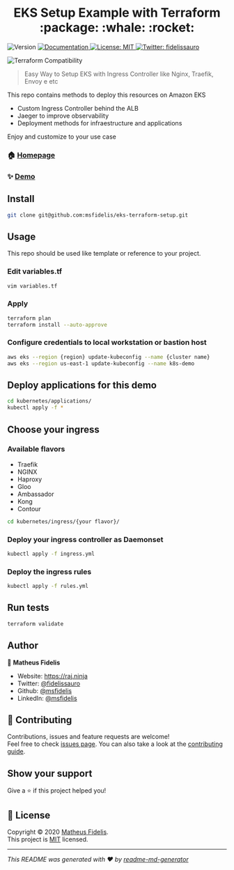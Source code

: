 <h1 align="center"> EKS Setup Example with Terraform :package: :whale: :rocket:  </h1>
<p>
  <img alt="Version" src="https://img.shields.io/badge/version-v0-blue.svg?cacheSeconds=2592000" />
  <a href="/" target="_blank">
    <img alt="Documentation" src="https://img.shields.io/badge/documentation-yes-brightgreen.svg" />
  </a>
  <a href="LICENSE" target="_blank">
    <img alt="License: MIT" src="https://img.shields.io/badge/License-MIT-yellow.svg" />
  </a>
  <a href="https://twitter.com/fidelissauro" target="_blank">
    <img alt="Twitter: fidelissauro" src="https://img.shields.io/twitter/follow/fidelissauro.svg?style=social" />
  </a>
</p>

![Terraform Compatibility](https://github.com/msfidelis/eks-terraform-orchestration/workflows/Terraform%20Compatibility/badge.svg?branch=master)

> Easy Way to Setup EKS with Ingress Controller like Nginx, Traefik, Envoy e etc

This repo contains methods to deploy this resources on Amazon EKS 

* Custom Ingress Controller behind the ALB 
* Jaeger to improve observability 
* Deployment methods for infraestructure and applications

Enjoy and customize to your use case 


### 🏠 [Homepage](/)

### ✨ [Demo](/)

## Install

```sh
git clone git@github.com:msfidelis/eks-terraform-setup.git
```

## Usage

This repo should be used like template or reference to your project.


### Edit variables.tf

```sh
vim variables.tf
```

### Apply 

```sh
terraform plan
terraform install --auto-approve
```

### Configure credentials to local workstation or bastion host 

```sh
aws eks --region {region} update-kubeconfig --name {cluster name}
aws eks --region us-east-1 update-kubeconfig --name k8s-demo
```

## Deploy applications for this demo 

```sh
cd kubernetes/applications/
kubectl apply -f *
```

## Choose your ingress

### Available flavors 

* Traefik
* NGINX 
* Haproxy
* Gloo 
* Ambassador
* Kong
* Contour

```sh
cd kubernetes/ingress/{your flavor}/
```

### Deploy your ingress controller as Daemonset

```sh
kubectl apply -f ingress.yml
```

### Deploy the ingress rules

```sh
kubectl apply -f rules.yml
```

## Run tests

```sh
terraform validate
```

## Author

👤 **Matheus Fidelis**

* Website: https://raj.ninja
* Twitter: [@fidelissauro](https://twitter.com/fidelissauro)
* Github: [@msfidelis](https://github.com/msfidelis)
* LinkedIn: [@msfidelis](https://linkedin.com/in/msfidelis)

## 🤝 Contributing

Contributions, issues and feature requests are welcome!<br />Feel free to check [issues page](/issues). You can also take a look at the [contributing guide](CONTRIBUTING.md).

## Show your support

Give a ⭐️ if this project helped you!

## 📝 License

Copyright © 2020 [Matheus Fidelis](https://github.com/msfidelis).<br />
This project is [MIT](LICENSE) licensed.

***
_This README was generated with ❤️ by [readme-md-generator](https://github.com/kefranabg/readme-md-generator)_
